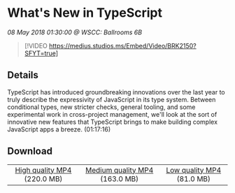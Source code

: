 # What's New in TypeScript

*08 May 2018 01:30:00 @ WSCC: Ballrooms 6B*

> [!VIDEO https://medius.studios.ms/Embed/Video/BRK2150?SFYT=true]

## Details

TypeScript has introduced groundbreaking innovations over the last year to truly describe the expressivity of JavaScript in its type system. Between conditional types, new stricter checks, general tooling, and some experimental work in cross-project management, we'll look at the sort of innovative new features that TypeScript brings to make building complex JavaScript apps a breeze. (01:17:16)

## Download

||||
|:--:|:----:|:-:|
|[High quality MP4](https://sec.ch9.ms/ch9/4871/2ffba85e-32d6-4722-ad63-93baab074871/BRK2150_high.mp4) (220.0 MB)|[Medium quality MP4](https://sec.ch9.ms/ch9/4871/2ffba85e-32d6-4722-ad63-93baab074871/BRK2150_mid.mp4) (163.0 MB)|[Low quality MP4](https://sec.ch9.ms/ch9/4871/2ffba85e-32d6-4722-ad63-93baab074871/BRK2150.mp4) (81.0 MB)|